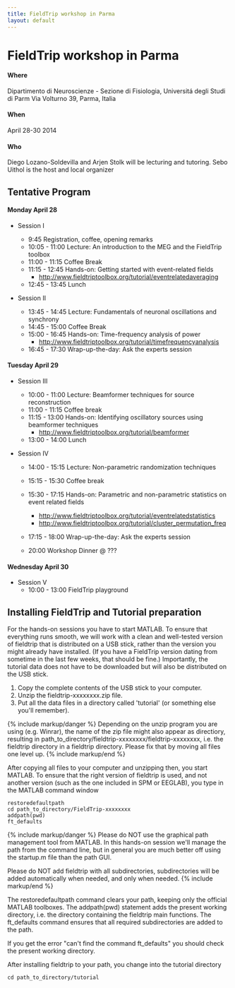 ```yaml
---
title: FieldTrip workshop in Parma
layout: default
---
```


# FieldTrip workshop in Parma

#### Where

Dipartimento di Neuroscienze - Sezione di Fisiologia, Universitá degli Studi di Parm
Via Volturno 39, Parma, Italia

#### When

April 28-30 2014

#### Who

Diego Lozano-Soldevilla and Arjen Stolk will be lecturing and tutoring.
Sebo Uithol is the host and local organizer

## Tentative Program

#### Monday April 28

-   Session I
    -   9:45			Registration, coffee, opening remarks
    -   10:05 - 11:00		Lecture: An introduction to the MEG and the FieldTrip toolbox
    -   11:00 - 11:15		Coffee Break
    -   11:15 - 12:45 Hands-on: Getting started with event-related fields
        -   <http://www.fieldtriptoolbox.org/tutorial/eventrelatedaveraging>
    -   12:45 - 13:45		Lunch

-   Session II
    -   13:45 - 14:45		Lecture: Fundamentals of neuronal oscillations and  synchrony
    -   14:45 - 15:00   	Coffee Break
    -   15:00 - 16:45		Hands-on: Time-frequency analysis of power  
        -   <http://www.fieldtriptoolbox.org/tutorial/timefrequencyanalysis>
    -   16:45 - 17:30		Wrap-up-the-day: Ask the experts session

#### Tuesday April 29

-   Session III
    -   10:00 - 11:00		Lecture: Beamformer techniques for source reconstruction
    -   11:00 - 11:15		Coffee break
    -   11:15 - 13:00		Hands-on: Identifying oscillatory sources using beamformer techniques
        -   <http://www.fieldtriptoolbox.org/tutorial/beamformer>
    -   13:00 - 14:00		Lunch

-   Session IV
    -   14:00 - 15:15		Lecture: Non-parametric randomization techniques
    -   15:15 - 15:30		Coffee break
    -   15:30 - 17:15	Hands-on: Parametric and non-parametric statistics on event related fields
        -   <http://www.fieldtriptoolbox.org/tutorial/eventrelatedstatistics>
        -   <http://www.fieldtriptoolbox.org/tutorial/cluster_permutation_freq>
    -   17:15 - 18:00		Wrap-up-the-day: Ask the experts session

    -   20:00			Workshop Dinner @ ???

#### Wednesday April 30

-   Session V
    -   10:00 - 13:00		FieldTrip playground

## Installing FieldTrip and Tutorial preparation

For the hands-on sessions you have to start MATLAB. To ensure that
everything runs smooth, we will work with a clean and well-tested
version of fieldtrip that is distributed on a USB stick, rather than the version you might already
have installed. (If you have a FieldTrip version dating from sometime in the last few weeks, that should be fine.) Importantly, the tutorial data does not have to be
downloaded but will also be distributed on the USB stick.

1.  Copy the complete contents of the USB stick to your computer.
2.  Unzip the fieldtrip-xxxxxxxx.zip file.
3.  Put all the data files in a directory called 'tutorial' (or something else you'll remember).

{% include markup/danger %}
Depending on the unzip program you are using (e.g. Winrar), the name of the zip file might also appear as directiory, resulting in path_to_directory/fieldtrip-xxxxxxxx/fieldtrip-xxxxxxxx, i.e. the fieldtrip directory in a fieldtrip directory. Please fix that by moving all files one level up.
{% include markup/end %}

After copying all files to your computer and unzipping then, you start MATLAB. To ensure that the right version of fieldtrip is used, and not another version (such as the one included in SPM or EEGLAB), you type in the MATLAB command window

    restoredefaultpath
    cd path_to_directory/FieldTrip-xxxxxxxx
    addpath(pwd)
    ft_defaults

{% include markup/danger %}
Please do NOT use the graphical path management tool from MATLAB. In this hands-on session we'll manage the path from the command line, but in general you are much better off using the startup.m file than the path GUI.

Please do NOT add fieldtrip with all subdirectories, subdirectories will be added automatically when needed, and only when needed.
{% include markup/end %}

The restoredefaultpath command clears your path, keeping only the official MATLAB toolboxes. The addpath(pwd) statement adds the present working directory, i.e. the directory containing the fieldtrip main functions. The ft_defaults command ensures that all required subdirectories are added to the path.

If you get the error "can't find the command ft_defaults" you should check the present working directory.

After installing fieldtrip to your path, you change into the tutorial directory

    cd path_to_directory/tutorial
